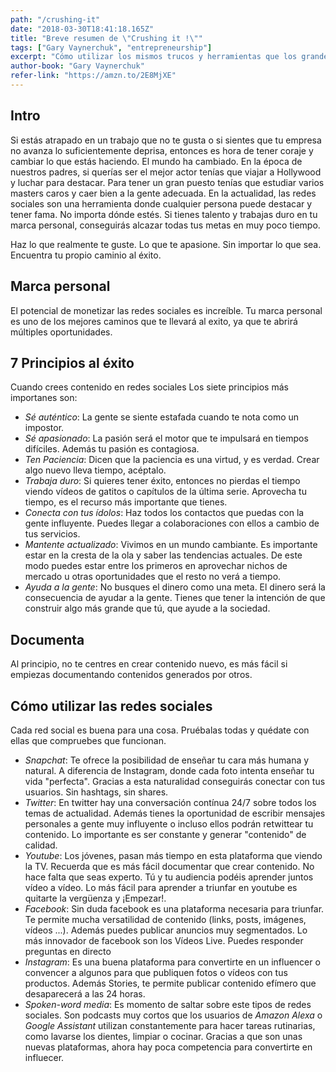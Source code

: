 ```yaml
---
path: "/crushing-it"
date: "2018-03-30T18:41:18.165Z"
title: "Breve resumen de \"Crushing it !\""
tags: ["Gary Vaynerchuk", "entrepreneurship"]
excerpt: "Cómo utilizar los mismos trucos y herramientas que los grandes emprendedores utilizan para construir sus negocios y tener influencia."
author-book: "Gary Vaynerchuk"
refer-link: "https://amzn.to/2E8MjXE"
---
```


## Intro
Si estás atrapado en un trabajo que no te gusta o si sientes que tu empresa no avanza lo suficientemente deprisa, entonces es hora de tener coraje y cambiar lo que estás haciendo.
El mundo ha cambiado. En la época de nuestros padres, si querías ser el mejor actor tenías que viajar a Hollywood y luchar para destacar. Para tener un gran puesto tenías que estudiar varios masters caros y caer bien a la gente adecuada.
En la actualidad, las redes sociales son una herramienta donde cualquier persona puede destacar y tener fama. No importa dónde estés. Si tienes talento y trabajas duro en tu marca personal, conseguirás alcazar todas tus metas en muy poco tiempo.

Haz lo que realmente te guste. Lo que te apasione. Sin importar lo que sea.
Encuentra tu propio caminio al éxito.

## Marca personal
El potencial de monetizar las redes sociales es increíble.
Tu marca personal es uno de los mejores caminos que te llevará al exito, ya que te abrirá múltiples oportunidades.

## 7 Principios al éxito
Cuando crees contenido en redes sociales
Los siete principios más importanes son:
- *Sé auténtico*: La gente se siente estafada cuando te nota como un impostor.
- *Sé apasionado*: La pasión será el motor que te impulsará en tiempos difíciles. Además tu pasión es contagiosa.
- *Ten Paciencia*: Dicen que la paciencia es una virtud, y es verdad. Crear algo nuevo lleva tiempo, acéptalo.
- *Trabaja duro*: Si quieres tener éxito, entonces no pierdas el tiempo viendo vídeos de gatitos o capítulos de la última serie. Aprovecha tu tiempo, es el recurso más importante que tienes.
- *Conecta con tus ídolos*: Haz todos los contactos que puedas con la gente influyente. Puedes llegar a colaboraciones con ellos a cambio de tus servicios.
- *Mantente actualizado*: Vivimos en un mundo cambiante. Es importante estar en la cresta de la ola y saber las tendencias actuales. De este modo puedes estar entre los primeros en aprovechar nichos de mercado u otras oportunidades que el resto no verá a tiempo.
- *Ayuda a la gente*: No busques el dinero como una meta. El dinero será la consecuencia de ayudar a la gente. Tienes que tener la intención de que construir algo más grande que tú, que ayude a la sociedad.


## Documenta
Al principio, no te centres en crear contenido nuevo, es más fácil si empiezas documentando contenidos generados por otros.


## Cómo utilizar las redes sociales
Cada red social es buena para una cosa.
Pruébalas todas y quédate con ellas que compruebes que funcionan.
- *Snapchat*: Te ofrece la posibilidad de enseñar tu cara más humana y natural. A diferencia de Instagram, donde cada foto intenta enseñar tu vida "perfecta". Gracias a esta naturalidad conseguirás conectar con tus usuarios. Sin hashtags, sin shares.
- *Twitter*: En twitter hay una conversación contínua 24/7 sobre todos los temas de actualidad. Además tienes la oportunidad de escribir mensajes personales a gente muy influyente o incluso ellos podrán retwittear tu contenido. Lo importante es ser constante y generar "contenido" de calidad.
- *Youtube*: Los jóvenes, pasan más tiempo en esta plataforma que viendo la TV. Recuerda que es más fácil documentar que crear contenido. No hace falta que seas experto. Tú y tu audiencia podéis aprender juntos vídeo a vídeo. Lo más fácil para aprender a triunfar en youtube es quitarte la vergüenza y ¡Empezar!.
- *Facebook*: Sin duda facebook es una plataforma necesaria para triunfar. Te permite mucha versatilidad de contenido (links, posts, imágenes, vídeos ...). Además puedes publicar anuncios muy segmentados. Lo más innovador de facebook son los Vídeos Live. Puedes responder preguntas en directo
- *Instagram*: Es una buena plataforma para convertirte en un influencer o convencer a algunos para que publiquen fotos o vídeos con tus productos. Además Stories, te permite publicar contenido efímero que desaparecerá a las 24 horas.
- *Spoken-word media*: Es momento de saltar sobre este tipos de redes sociales. Son podcasts muy cortos que los usuarios de _Amazon Alexa_ o _Google Assistant_ utilizan constantemente para hacer tareas rutinarias, como lavarse los dientes, limpiar o cocinar. Gracias a que son unas nuevas plataformas, ahora hay poca competencia para convertirte en influecer.



